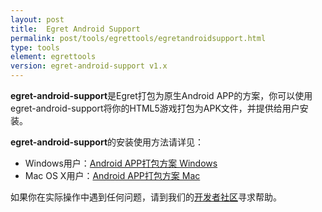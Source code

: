 ```yaml
---
layout: post
title:  Egret Android Support
permalink: post/tools/egrettools/egretandroidsupport.html
type: tools
element: egrettools
version: egret-android-support v1.x
---
```


**egret-android-support**是Egret打包为原生Android APP的方案，你可以使用egret-android-support将你的HTML5游戏打包为APK文件，并提供给用户安装。

**egret-android-support**的安装使用方法请详见：

* Windows用户：<a href="{{site.baseurl}}/post/tools/native/androidforwindows.html" target="_blank">Android APP打包方案 Windows</a>
* Mac OS X用户：<a href="{{site.baseurl}}/post/tools/native/androidformac.html" target="_blank">Android APP打包方案 Mac</a>

如果你在实际操作中遇到任何问题，请到我们的<a href="http://bbs.egret-labs.org/forum.php" target="_blank">开发者社区</a>寻求帮助。
